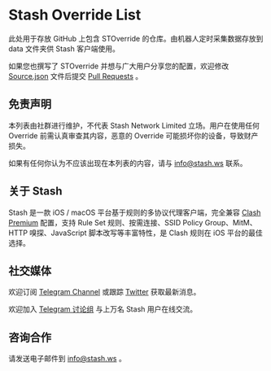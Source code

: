 # Stash Override List

此处用于存放 GitHub 上包含 STOverride 的仓库。由机器人定时采集数据存放到 data 文件夹供 Stash 客户端使用。

如果您也撰写了 STOverride 并想与广大用户分享您的配置，欢迎修改 [Source.json](https://github.com/STASH-NETWORKS-LIMITED/stoverride-list/blob/main/source.json) 文件后提交 [Pull Requests](https://github.com/STASH-NETWORKS-LIMITED/stoverride-list/pulls) 。

## 免责声明

本列表由社群进行维护，不代表 Stash Network Limited 立场。用户在使用任何 Override 前需认真审查其内容，恶意的 Override 可能损坏你的设备，导致财产损失。

如果有任何你认为不应该出现在本列表的内容，请与 info@stash.ws 联系。

## 关于 Stash

Stash 是一款 iOS / macOS 平台基于规则的多协议代理客户端，完全兼容 [Clash Premium](https://github.com/Dreamacro/clash/wiki/configuration) 配置，支持 Rule Set 规则、按需连接、SSID Policy Group、MitM、HTTP 嗅探、JavaScript 脚本改写等丰富特性，是 Clash 规则在 iOS 平台的最佳选择。

## 社交媒体

欢迎订阅 [Telegram Channel](https://t.me/RnNc2RaV8x0wMzQ0) 或跟踪 [Twitter](https://twitter.com/StashNetwork) 获取最新消息。

欢迎加入 [Telegram 讨论组](https://t.me/stashnetworks) 与上万名 Stash 用户在线交流。

## 咨询合作

请发送电子邮件到 [info@stash.ws](mailto://info@stash.ws) 。
